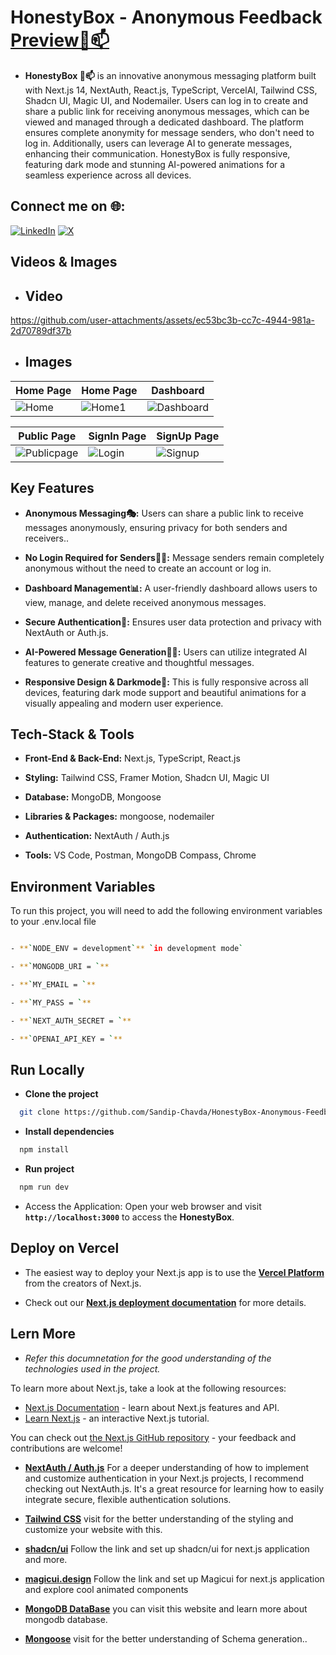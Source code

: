 # HonestyBox - Anonymous Feedback [Preview🪬📫](https://honestybox.vercel.app/)

- **HonestyBox 🪬📫** is an innovative anonymous messaging platform built with Next.js 14, NextAuth, React.js, TypeScript, VercelAI, Tailwind CSS, Shadcn UI, Magic UI, and Nodemailer. Users can log in to create and share a public link for receiving anonymous messages, which can be viewed and managed through a dedicated dashboard. The platform ensures complete anonymity for message senders, who don't need to log in. Additionally, users can leverage AI to generate messages, enhancing their communication. HonestyBox is fully responsive, featuring dark mode and stunning AI-powered animations for a seamless experience across all devices.

## Connect me on 🌐:

[![LinkedIn](https://img.shields.io/badge/LinkedIn-%230077B5.svg?logo=linkedin&logoColor=white)](https://linkedin.com/in/sandip-chavda-86704a2aa) [![X](https://img.shields.io/badge/X-black.svg?logo=X&logoColor=white)](https://x.com/@SandipC70731202)

## Videos & Images

- ## Video

https://github.com/user-attachments/assets/ec53bc3b-cc7c-4944-981a-2d70789df37b

- ## Images

| Home Page   | Home Page   | Dashboard   |
| --- | --- | --- |
| ![Home](https://github.com/user-attachments/assets/3a89f169-8bd0-47e3-8f2b-cb363fccb9a7) |  ![Home1](https://github.com/user-attachments/assets/f62d7afe-2f66-420f-8fef-de5711bd68e8) |  ![Dashboard](https://github.com/user-attachments/assets/69bec177-6110-4210-9381-2888c3dfadaf) |

| Public Page   | SignIn Page   | SignUp Page   |
| --- | --- | --- |
|  ![Publicpage](https://github.com/user-attachments/assets/46fc2bcc-81b0-409e-a843-878edd654bd0) | ![Login](https://github.com/user-attachments/assets/8520a84e-abeb-4507-908b-87de4ca24afe)  | ![Signup](https://github.com/user-attachments/assets/b4987d7e-0af5-406e-96e6-7496c4ab7575) |

## Key Features

- **Anonymous Messaging🎭:** Users can share a public link to receive messages anonymously, ensuring privacy for both senders and receivers..

- **No Login Required for Senders🚫🔑:** Message senders remain completely anonymous without the need to create an account or log in.

- **Dashboard Management📊:** A user-friendly dashboard allows users to view, manage, and delete received anonymous messages.

- **Secure Authentication🔐:** Ensures user data protection and privacy with NextAuth or Auth.js.

- **AI-Powered Message Generation🌟✨:** Users can utilize integrated AI features to generate creative and thoughtful messages.

- **Responsive Design & Darkmode📲:** This is fully responsive across all devices, featuring dark mode support and beautiful animations for a visually appealing and modern user experience.

## Tech-Stack & Tools

- **Front-End & Back-End:** Next.js, TypeScript, React.js

- **Styling:** Tailwind CSS, Framer Motion, Shadcn UI, Magic UI

- **Database:** MongoDB, Mongoose

- **Libraries & Packages:** mongoose, nodemailer

- **Authentication:** NextAuth / Auth.js

- **Tools:** VS Code, Postman, MongoDB Compass, Chrome

## Environment Variables

To run this project, you will need to add the following environment variables to your .env.local file

```bash

- **`NODE_ENV = development`** `in development mode`

- **`MONGODB_URI = `**

- **`MY_EMAIL = `**

- **`MY_PASS = `**

- **`NEXT_AUTH_SECRET = `**

- **`OPENAI_API_KEY = `**

```

## Run Locally

- **Clone the project**

```bash
  git clone https://github.com/Sandip-Chavda/HonestyBox-Anonymous-Feedback.git
```

- **Install dependencies**

```bash
  npm install
```

- **Run project**

```bash
  npm run dev
```

- Access the Application: Open your web browser and visit **`http://localhost:3000`** to access the **HonestyBox**.

## Deploy on Vercel

- The easiest way to deploy your Next.js app is to use the **[Vercel Platform](https://vercel.com/new?utm_medium=default-template&filter=next.js&utm_source=create-next-app&utm_campaign=create-next-app-readme)** from the creators of Next.js.

- Check out our **[Next.js deployment documentation](https://nextjs.org/docs/deployment)** for more details.

## Lern More

- _Refer this documnetation for the good understanding of the technologies used in the project._

To learn more about Next.js, take a look at the following resources:

- [Next.js Documentation](https://nextjs.org/docs) - learn about Next.js features and API.
- [Learn Next.js](https://nextjs.org/learn) - an interactive Next.js tutorial.

You can check out [the Next.js GitHub repository](https://github.com/vercel/next.js/) - your feedback and contributions are welcome!

- **[NextAuth / Auth.js](https://next-auth.js.org/getting-started/introduction)** For a deeper understanding of how to implement and customize authentication in your Next.js projects, I recommend checking out NextAuth.js. It's a great resource for learning how to easily integrate secure, flexible authentication solutions.

- **[Tailwind CSS](https://tailwindcss.com/docs/installation)** visit for the better understanding of the styling and customize your website with this.

- **[shadcn/ui](https://ui.shadcn.com/docs/installation/next)** Follow the link and set up shadcn/ui for next.js application and more.

- **[magicui.design](https://magicui.design/docs/components/)** Follow the link and set up Magicui for next.js application and explore cool animated components

- **[MongoDB DataBase](https://www.mongodb.com/docs/manual/tutorial/getting-started/)** you can visit this website and learn more about mongodb database.

- **[Mongoose](https://mongoosejs.com/docs/)** visit for the better understanding of Schema generation..

<!-- ## License

[MIT](https://choosealicense.com/licenses/mit/) -->
